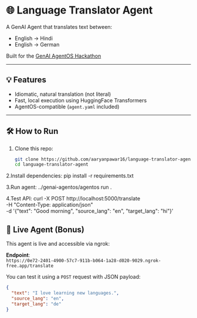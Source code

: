 # 🌐 Language Translator Agent

A GenAI Agent that translates text between:
- English -> Hindi
- English -> German

Built for the [GenAI AgentOS Hackathon](https://github.com/genai-works-org/genai-agentos)

---

## 💡 Features

- Idiomatic, natural translation (not literal)
- Fast, local execution using HuggingFace Transformers
- AgentOS-compatible (`agent.yaml` included)

---

## 🛠️ How to Run

1. Clone this repo:
   ```bash
   git clone https://github.com/aaryanpawar16/language-translator-agent.git
   cd language-translator-agent
2.Install dependencies:
pip install -r requirements.txt

3.Run agent:
../genai-agentos/agentos run .

4.Test API:
curl -X POST http://localhost:5000/translate \
  -H "Content-Type: application/json" \
  -d '{"text": "Good morning", "source_lang": "en", "target_lang": "hi"}'

## 🔗 Live Agent (Bonus)

This agent is live and accessible via ngrok:

**Endpoint**:  
`https://0e72-2401-4900-57c7-911b-b064-1a28-d020-9029.ngrok-free.app/translate`

You can test it using a `POST` request with JSON payload:
```json
{
  "text": "I love learning new languages.",
  "source_lang": "en",
  "target_lang": "de"
}

